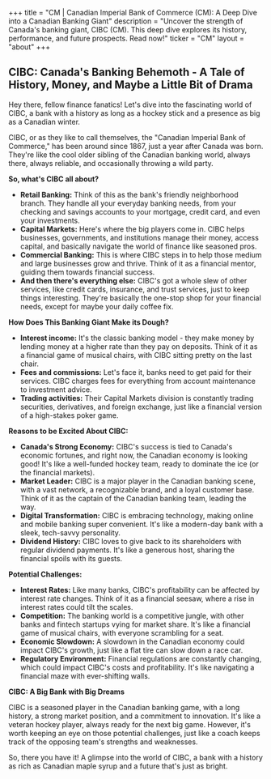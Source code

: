 +++
title = "CM |  Canadian Imperial Bank of Commerce (CM): A Deep Dive into a Canadian Banking Giant"
description = "Uncover the strength of Canada's banking giant, CIBC (CM). This deep dive explores its history, performance, and future prospects. Read now!"
ticker = "CM"
layout = "about"
+++

        


##  CIBC: Canada's Banking Behemoth -  A Tale of  History, Money, and Maybe a Little Bit of  Drama

Hey there, fellow finance fanatics! Let's dive into the fascinating world of CIBC, a bank with a history as long as a hockey stick and a presence as big as a Canadian winter. 

CIBC, or as they like to call themselves, the "Canadian Imperial Bank of Commerce,"  has been around since 1867, just a year after Canada was born.  They're like the cool older sibling of the Canadian banking world, always there, always reliable, and occasionally throwing a wild party.  

**So, what's CIBC all about?**

* **Retail Banking:** Think of this as the bank's friendly neighborhood branch.  They handle all your everyday banking needs, from your checking and savings accounts to your mortgage, credit card, and even your investments.
* **Capital Markets:**  Here's where the big players come in.  CIBC helps businesses, governments, and institutions manage their money, access capital, and basically navigate the world of finance like seasoned pros.
* **Commercial Banking:**  This is where CIBC steps in to help those medium and large businesses grow and thrive. Think of it as a financial mentor, guiding them towards financial success.
* **And then there's everything else:** CIBC's got a whole slew of other services, like credit cards, insurance, and trust services, just to keep things interesting.  They're basically the one-stop shop for your financial needs, except for maybe your daily coffee fix.

**How Does This Banking Giant Make its Dough?**

* **Interest income:** It's the classic banking model - they make money by lending money at a higher rate than they pay on deposits.  Think of it as a financial game of musical chairs, with CIBC sitting pretty on the last chair.
* **Fees and commissions:**  Let's face it, banks need to get paid for their services.  CIBC charges fees for everything from account maintenance to investment advice. 
* **Trading activities:**  Their Capital Markets division is constantly trading securities, derivatives, and foreign exchange, just like a financial version of a high-stakes poker game.

**Reasons to be Excited About CIBC:**

* **Canada's Strong Economy:**  CIBC's success is tied to Canada's economic fortunes, and right now, the Canadian economy is looking good! It's like a well-funded hockey team, ready to dominate the ice (or the financial markets).
* **Market Leader:**  CIBC is a major player in the Canadian banking scene, with a vast network, a recognizable brand, and a loyal customer base. Think of it as the captain of the Canadian banking team, leading the way.
* **Digital Transformation:**  CIBC is embracing technology, making online and mobile banking super convenient. It's like a modern-day bank with a sleek, tech-savvy personality. 
* **Dividend History:**  CIBC loves to give back to its shareholders with regular dividend payments.  It's like a generous host, sharing the financial spoils with its guests.

**Potential Challenges:**

* **Interest Rates:**  Like many banks, CIBC's profitability can be affected by interest rate changes.  Think of it as a financial seesaw, where a rise in interest rates could tilt the scales. 
* **Competition:**  The banking world is a competitive jungle, with other banks and fintech startups vying for market share.  It's like a financial game of musical chairs, with everyone scrambling for a seat. 
* **Economic Slowdown:**  A slowdown in the Canadian economy could impact CIBC's growth, just like a flat tire can slow down a race car. 
* **Regulatory Environment:**  Financial regulations are constantly changing, which could impact CIBC's costs and profitability.  It's like navigating a financial maze with ever-shifting walls.

**CIBC:  A Big Bank with Big Dreams**

CIBC is a seasoned player in the Canadian banking game, with a long history, a strong market position, and a commitment to innovation.  It's like a veteran hockey player, always ready for the next big game.  However, it's worth keeping an eye on those potential challenges, just like a coach keeps track of the opposing team's strengths and weaknesses.

So, there you have it! A glimpse into the world of CIBC, a bank with a history as rich as Canadian maple syrup and a future that's just as bright.

        